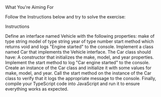 What You're Aiming For

Follow the Instructions below and try to solve the exercise:


Instructions

Define an interface named Vehicle with the following properties:
make of type string
model of type string
year of type number
start method which returns void and logs "Engine started" to the console.
Implement a class named Car that implements the Vehicle interface. The Car class should have:
A constructor that initializes the make, model, and year properties.
Implement the start method to log "Car engine started" to the console.
Create an instance of the Car class and initialize it with some values for make, model, and year.
Call the start method on the instance of the Car class to verify that it logs the appropriate message to the console.
Finally, compile your TypeScript code into JavaScript and run it to ensure everything works as expected.